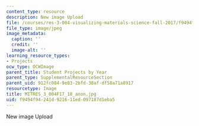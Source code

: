 ```yaml
---
content_type: resource
description: New image Upload
file: /courses/res-3-004-visualizing-materials-science-fall-2017/f9494f94241d921611ed097187d1eba5_MITRES_3_004F17_18_anon.jpg
file_type: image/jpeg
image_metadata:
  caption: ''
  credit: ''
  image-alt: ''
learning_resource_types:
- Projects
ocw_type: OCWImage
parent_title: Student Projects by Year
parent_type: SupplementalResourceSection
parent_uid: 912fc084-9e83-2bfd-38af-df58a71a8917
resourcetype: Image
title: MITRES_3_004F17_18_anon.jpg
uid: f9494f94-241d-9216-11ed-097187d1eba5
---
```

New image Upload

